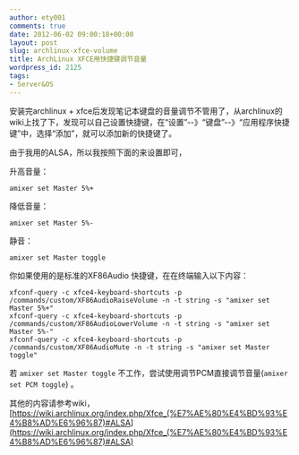 ```yaml
---
author: ety001
comments: true
date: 2012-06-02 09:00:18+00:00
layout: post
slug: archlinux-xfce-volume
title: ArchLinux XFCE用快捷键调节音量
wordpress_id: 2125
tags:
- Server&OS
---
```


安装完archlinux + xfce后发现笔记本键盘的音量调节不管用了，从archlinux的wiki上找了下，发现可以自己设置快捷键，在“设置”--》“键盘”--》“应用程序快捷键”中，选择“添加”，就可以添加新的快捷键了。

由于我用的ALSA，所以我按照下面的来设置即可，

升高音量：


    amixer set Master 5%+


降低音量：


    amixer set Master 5%-


静音：


    amixer set Master toggle


你如果使用的是标准的XF86Audio 快捷键，在在终端输入以下内容：


    xfconf-query -c xfce4-keyboard-shortcuts -p /commands/custom/XF86AudioRaiseVolume -n -t string -s "amixer set Master 5%+"
    xfconf-query -c xfce4-keyboard-shortcuts -p /commands/custom/XF86AudioLowerVolume -n -t string -s "amixer set Master 5%-"
    xfconf-query -c xfce4-keyboard-shortcuts -p /commands/custom/XF86AudioMute -n -t string -s "amixer set Master toggle"


若 `amixer set Master toggle` 不工作，尝试使用调节PCM直接调节音量(`amixer set PCM toggle`) 。

其他的内容请参考wiki，[https://wiki.archlinux.org/index.php/Xfce_(%E7%AE%80%E4%BD%93%E4%B8%AD%E6%96%87)#ALSA](https://wiki.archlinux.org/index.php/Xfce_(%E7%AE%80%E4%BD%93%E4%B8%AD%E6%96%87)#ALSA)

